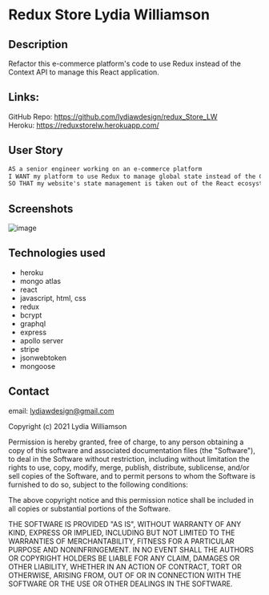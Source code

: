 #  Redux Store Lydia Williamson

## Description

Refactor this e-commerce platform's code to use Redux instead of the Context API to manage this React application.

## Links: 
GitHub Repo: https://github.com/lydiawdesign/redux_Store_LW <br>
Heroku: https://reduxstorelw.herokuapp.com/

## User Story

```md
AS a senior engineer working on an e-commerce platform
I WANT my platform to use Redux to manage global state instead of the Context API
SO THAT my website's state management is taken out of the React ecosystem
```

## Screenshots
![image](https://user-images.githubusercontent.com/87274229/149151460-c3da9fe9-e44a-4fea-917e-11c7b11a25d5.png)


## Technologies used
- heroku
- mongo atlas
- react
- javascript, html, css
- redux
- bcrypt
- graphql
- express
- apollo server
- stripe
- jsonwebtoken
- mongoose

## Contact 
email: lydiawdesign@gmail.com

Copyright (c) 2021 Lydia Williamson

Permission is hereby granted, free of charge, to any person obtaining a copy of this software and associated documentation files (the "Software"), to deal in the Software without restriction, including without limitation the rights to use, copy, modify, merge, publish, distribute, sublicense, and/or sell copies of the Software, and to permit persons to whom the Software is furnished to do so, subject to the following conditions:

The above copyright notice and this permission notice shall be included in all copies or substantial portions of the Software.

THE SOFTWARE IS PROVIDED "AS IS", WITHOUT WARRANTY OF ANY KIND, EXPRESS OR IMPLIED, INCLUDING BUT NOT LIMITED TO THE WARRANTIES OF MERCHANTABILITY, FITNESS FOR A PARTICULAR PURPOSE AND NONINFRINGEMENT. IN NO EVENT SHALL THE AUTHORS OR COPYRIGHT HOLDERS BE LIABLE FOR ANY CLAIM, DAMAGES OR OTHER LIABILITY, WHETHER IN AN ACTION OF CONTRACT, TORT OR OTHERWISE, ARISING FROM, OUT OF OR IN CONNECTION WITH THE SOFTWARE OR THE USE OR OTHER DEALINGS IN THE SOFTWARE.


